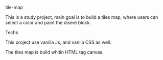 tile-map

This is a study project, main goal is to build a tiles map, where users can select a color and paint the disere block.

Techs

This project use vanilla Js, and vanila CSS as well.

The tiles map is build whitin HTML tag canvas.
